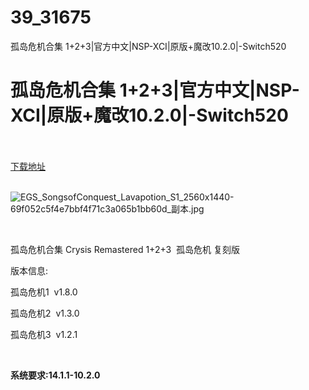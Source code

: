 # 39_31675
孤岛危机合集 1+2+3|官方中文|NSP-XCI|原版+魔改10.2.0|-Switch520
# 孤岛危机合集 1+2+3|官方中文|NSP-XCI|原版+魔改10.2.0|-Switch520
 <br/></br>
[下载地址](https://www.switch520.cc/article/31675 "下载地址")
<br/></br>

<p><img title="EGS_SongsofConquest_Lavapotion_S1_2560x1440-69f052c5f4e7bbf4f71c3a065b1bb60d_副本.jpg" src="https://www.switch520.cc/muke_img/2022_05_23_595af27cdd2d8.jpg" alt="EGS_SongsofConquest_Lavapotion_S1_2560x1440-69f052c5f4e7bbf4f71c3a065b1bb60d_副本.jpg"></p>
<p>&nbsp;</p>
<p>孤岛危机合集 Crysis Remastered 1+2+3&nbsp; 孤岛危机 复刻版</p>
<p>版本信息:</p>
<p>孤岛危机1&nbsp; v1.8.0</p>
<p>孤岛危机2&nbsp; v1.3.0</p>
<p>孤岛危机3&nbsp; v1.2.1</p>
<p>&nbsp;</p>
<p><strong>系统要求:14.1.1-10.2.0</strong></p>



